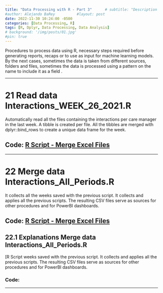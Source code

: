```yaml
---
title: "Data Processing with R - Part 3"      # subtitle: "Description of R Scripts for data processing."
#author: Alejando BaRey          #layout: post
date: 2022-11-30 10:24:00 -0500
categories: [Data Processing, R]
tags: [R, Dplyr, Data Processing, Data Analysis]
# background: '/img/posts/01.jpg'
#pin: true
---
```


Procedures to process data using R, necessary steps required before generating reports, recaps or to use as input for machine learning models. By the next cases, sometimes the data is taken from different sources, folders and files, sometimes the data is processed using a pattern on the name to include it as a field .

___

# 21 Read data Interactions_WEEK_26_2021.R

Automatically read all the files containing the interactions per care manager in the last week. A tibble is created per file. All the tibbles are merged with dplyr::bind_rows to create a unique data frame for the week.  

## Code: [R Script - Merge Excel Files](https://github.com/albarey33/Data_Analysis_R/blob/main/21%204C%20Interactions_WEEK_26_2021.R)

___

# 22 Merge data Interactions_All_Periods.R

It collects all the weeks saved with the previous script. It collects and applies all the previous scripts. The resulting CSV files serve as sources for other procedures and for PowerBI dashboards.

## Code: [R Script - Merge Excel Files](https://github.com/albarey33/Data_Analysis_R/blob/main/22%204C%20Interactions_All_Periods.R)


## 22.1 Explanations Merge data Interactions_All_Periods.R

[R Script weeks saved with the previous script. It collects and applies all the previous scripts. The resulting CSV files serve as sources for other procedures and for PowerBI dashboards.

### Code: 

___


